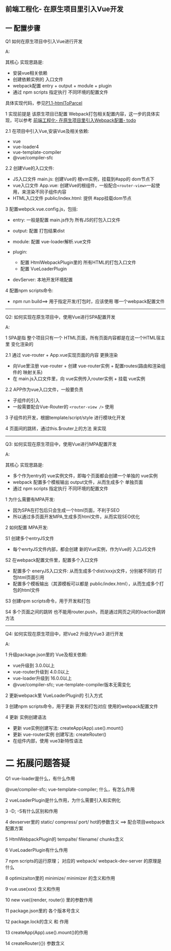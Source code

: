 ## 前端工程化- 在原生项目里引入Vue开发


## 一 配置步骤

Q1 如何在原生项目中引入Vue进行开发

A: </br>

其核心 实现思路是: 
  - 安装vue相关依赖
  - 创建依赖实例的 入口文件
  - webpack配置 entry + output + module + plugin
  - 通过 npm scripts 指定执行 不同环境的配置文件

具体实现代码，参见[P1.1-htmlToParcel](todo)


1 实现前提是 该原生项目已配置 Webpack打包相关配置内容，这一步的具体实现，可以参考 [前端工程化- 在原生项目里引入Webpack配置- todo](todo)

2.1 在项目中引入Vue,安装Vue及相关依赖:
  - vue
  - vue-loader4
  - vue-template-compiler
  - @vue/compiler-sfc

2.2 创建Vue的入口文件: 
  - JS入口文件 main.js:  创建Vue的 根vm实例，挂载到#app的 dom节点下
  - vue入口文件 App.vue: 创建Vue的根组件，一般配合`<router-view>`一起使用，来渲染不同子组件内容
  - HTML入口文件 public/index.html: 提供 #app挂载dom节点

3 配置webpck.vue.config.js，包括:
  - entry:  一般是配置 main.js作为 所有JS的打包入口文件
  - output: 配置 打包结果dist
  - module: 配置 vue-loader解析.vue文件
  - plugin: 
    - 配置 HtmlWebpackPlugin里的 所有HTML的打包入口文件
    - 配置 VueLoaderPlugin

  - devServer: 本地开发环境配置

4 配置npm scripts命令:
  - npm run build==> 用于指定开发/打包时，应该使用 哪一个webpack配置文件


--------------------------------------------------------------------
Q2: 如何实现在原生项目中，使用Vue进行SPA配置开发

A: <br/>

1 SPA是指 整个项目只有一个 HTML页面，所有页面内容都是在这一个HTML宿主里 变化渲染的

2.1 通过 vue-router + App.vue实现页面的内容 更换渲染
  - 向Vue里注册 vue-router + 创建 vue-router实例 + 配置routes(路由和渲染组件的 映射关系)
  - 在 main.js入口文件里，向 vue实例传入router实例 + 挂载 vue实例

2.2 APP作为vue入口文件，一般要负责
  - 子组件的引入
  - 一般需要配合Vue-Router的 `<router-view />` 使用

3 子组件的开发，根据template/script/style 进行模块化开发

4 页面间的跳转，通过this.$router上的方法 来实现


------------------------------------------------------------------------
Q3: 如何实现在原生项目中，使用Vue进行MPA配置开发

A: <br/>

其核心 实现思路是: 
  - 多个作为entry的 vue实例文件，即每个页面都会创建一个单独的 vue实例
  - webpack 配置多个模板输出 output文件，从而生成多个 单独页面
  - 通过 npm scripts 指定执行 不同环境的配置文件


1 为什么需要有MPA开发:
  - 因为SPA在打包后只会生成一个html页面，不利于SEO
  - 所以通过多页面开发MPA,生成多页html文件，从而实现SEO优化

2 如何配置 MPA开发:
  
S1 创建多个entryJS文件
  - 每个enrtyJS文件内部，都会创建 新的Vue实例，作为Vue的 入口JS文件

S2 在webpack配置文件里，配置多个入口文件
  - 配置多个 eneryJS入口文件: 从而生成多个dist/xxxjs文件，分别被不同的 打包html页面引用
  - 配置多个模板输出（其源模板可以都是 public/index.html），从而生成多个打包的html文件

S3 创建npm scripts命令，用于开发和打包

S4 多个页面之间的跳转 也不能用router.push，而是通过网页之间的loaction跳转方法
 

------------------------------------------------------------------------
Q4: 如何实现在原生项目中，把Vue2 升级为Vue3 进行开发

A: <br/>

1 升级package.json里的 Vue及相关依赖:
  - vue升级到 3.0.0以上
  - vue-router升级到 4.0.0以上
  - vue-loader升级到 16.0.0以上
  - @vue/compiler-sfc; vue-template-compiler版本无需变化

2 更新webpack里 VueLoaderPlugin的 引入方式

3 创建npm scripts命令，用于更新 开发和打包对应 使用的webpack配置文件

4 更新 实例创建语法
  - 更新 vue实例创建写法: createApp(App).use().mount()
  - 更新 vue-router实例 创建写法: createRouter()
  - 在组件内部，使用 vue3新特性语法


# 二 拓展问题答疑

Q1 vue-loader是什么，有什么作用






@vue/compiler-sfc; vue-template-compiler; 什么，有怎么作用












2 vueLoaderPlugin是什么作用，为什么需要引入和实例化

3 -D; -S有什么区别和作用

4 devserver里的 static/ compress/ port/ hot的参数含义 ==> 配合项目webpack配置方案

5 HtmlWebpackPlugin的 tempalte/ filename/ chunks含义

6 VueLoaderPlugin有什么作用

7 npm scripts的运行原理； 对应的 webpack/ webpack-dev-server 的原理是什么

8 optimizaiton里的 minimize/ minimizer 的含义和作用

9 vue.use(xxx) 含义和作用

10 new vue({render, router}) 里的参数作用

11 package.json里的 各个版本号含义

12 package.lock的含义 和 作用

13 createApp(App).use().mount()的作用

14 createRouter({}) 参数含义